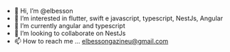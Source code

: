 - 👋 Hi, I’m @elbesson
- 👀 I’m interested in flutter, swift e javascript, typescript, NestJs, Angular
- 🌱 I’m currently angular and typescript 
- 💞️ I’m looking to collaborate on NestJs
- 📫 How to reach me ... elbessongazineu@gmail.com

<!---
elbesson/elbesson is a ✨ special ✨ repository because its `README.md` (this file) appears on your GitHub profile.
You can click the Preview link to take a look at your changes.
--->
